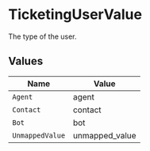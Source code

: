 # TicketingUserValue

The type of the user.


## Values

| Name            | Value           |
| --------------- | --------------- |
| `Agent`         | agent           |
| `Contact`       | contact         |
| `Bot`           | bot             |
| `UnmappedValue` | unmapped_value  |